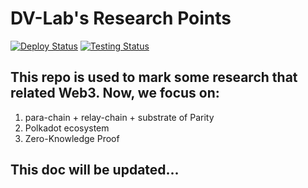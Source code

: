 # DV-Lab's Research Points

[![Deploy Status](https://github.com/DV-Lab/research-points/workflows/Build%20and%20deploy/badge.svg?event=push)](https://github.com/DV-Lab/research-points/actions?workflow=Build%20and%20deploy) [![Testing Status](https://github.com/DV-Lab/research-points/workflows/Test/badge.svg?event=pull_request)](https://github.com/DV-Lab/research-points/actions?workflow=Test)


## This repo is used to mark some research that related Web3. Now, we focus on:

1. para-chain + relay-chain + substrate of Parity
2. Polkadot ecosystem
3. Zero-Knowledge Proof

## This doc will be updated...